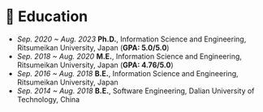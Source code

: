 # 📖 Education
- *Sep. 2020 ~ Aug. 2023* **Ph.D.**, Information Science and Engineering, Ritsumeikan University, Japan (**GPA: 5.0/5.0**)
- *Sep. 2018 ~ Aug. 2020* **M.E.**, Information Science and Engineering, Ritsumeikan University, Japan (**GPA: 4.76/5.0**)
- *Sep. 2016 ~ Aug. 2018* **B.E.**, Information Science and Engineering, Ritsumeikan University, Japan
- *Sep. 2014 ~ Aug. 2018* **B.E.**, Software Engineering, Dalian University of Technology, China
